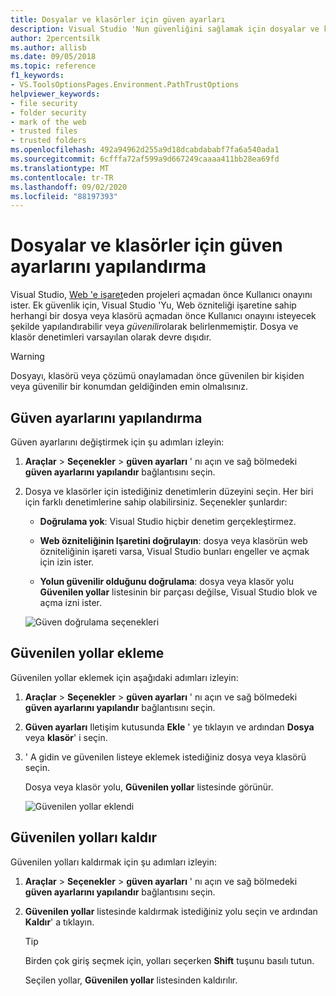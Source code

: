 ```yaml
---
title: Dosyalar ve klasörler için güven ayarları
description: Visual Studio 'Nun güvenliğini sağlamak için dosyalar ve klasörler için güven ayarlarını değiştirme hakkında bilgi edinin.
author: 2percentsilk
ms.author: allisb
ms.date: 09/05/2018
ms.topic: reference
f1_keywords:
- VS.ToolsOptionsPages.Environment.PathTrustOptions
helpviewer_keywords:
- file security
- folder security
- mark of the web
- trusted files
- trusted folders
ms.openlocfilehash: 492a94962d255a9d18dcabdababf7fa6a540ada1
ms.sourcegitcommit: 6cfffa72af599a9d667249caaaa411bb28ea69fd
ms.translationtype: MT
ms.contentlocale: tr-TR
ms.lasthandoff: 09/02/2020
ms.locfileid: "88197393"
---
```

# <a name="configure-trust-settings-for-files-and-folders"></a>Dosyalar ve klasörler için güven ayarlarını yapılandırma

Visual Studio, [Web 'e işaret](/previous-versions/windows/internet-explorer/ie-developer/compatibility/ms537628(v=vs.85))eden projeleri açmadan önce Kullanıcı onayını ister. Ek güvenlik için, Visual Studio 'Yu, Web özniteliği işaretine sahip herhangi bir dosya veya klasörü açmadan önce Kullanıcı onayını isteyecek şekilde yapılandırabilir veya *güvenilir*olarak belirlenmemiştir. Dosya ve klasör denetimleri varsayılan olarak devre dışıdır.

> [!WARNING]
> Dosyayı, klasörü veya çözümü onaylamadan önce güvenilen bir kişiden veya güvenilir bir konumdan geldiğinden emin olmalısınız.

## <a name="configure-trust-settings"></a>Güven ayarlarını yapılandırma

Güven ayarlarını değiştirmek için şu adımları izleyin:

1. **Araçlar**  >  **Seçenekler**  >  **güven ayarları** ' nı açın ve sağ bölmedeki **güven ayarlarını yapılandır** bağlantısını seçin.

2. Dosya ve klasörler için istediğiniz denetimlerin düzeyini seçin. Her biri için farklı denetimlerine sahip olabilirsiniz. Seçenekler şunlardır:

   * **Doğrulama yok**: Visual Studio hiçbir denetim gerçekleştirmez.

   * **Web özniteliğinin Işaretini doğrulayın**: dosya veya klasörün web özniteliğinin işareti varsa, Visual Studio bunları engeller ve açmak için izin ister.

   * **Yolun güvenilir olduğunu doğrulama**: dosya veya klasör yolu **Güvenilen yollar** listesinin bir parçası değilse, Visual Studio blok ve açma izni ister.

   ![Güven doğrulama seçenekleri](media/trust-settings.png)

## <a name="add-trusted-paths"></a>Güvenilen yollar ekleme

Güvenilen yollar eklemek için aşağıdaki adımları izleyin:

1. **Araçlar**  >  **Seçenekler**  >  **güven ayarları** ' nı açın ve sağ bölmedeki **güven ayarlarını yapılandır** bağlantısını seçin.

2. **Güven ayarları** Iletişim kutusunda **Ekle** ' ye tıklayın ve ardından **Dosya** veya **klasör**' i seçin.

3. ' A gidin ve güvenilen listeye eklemek istediğiniz dosya veya klasörü seçin.

   Dosya veya klasör yolu, **Güvenilen yollar** listesinde görünür.

   ![Güvenilen yollar eklendi](media/trusted-paths.png)

## <a name="remove-trusted-paths"></a>Güvenilen yolları kaldır

Güvenilen yolları kaldırmak için şu adımları izleyin:

1. **Araçlar**  >  **Seçenekler**  >  **güven ayarları** ' nı açın ve sağ bölmedeki **güven ayarlarını yapılandır** bağlantısını seçin.

2. **Güvenilen yollar** listesinde kaldırmak istediğiniz yolu seçin ve ardından **Kaldır**' a tıklayın.

   > [!TIP]
   > Birden çok giriş seçmek için, yolları seçerken **Shift** tuşunu basılı tutun.

   Seçilen yollar, **Güvenilen yollar** listesinden kaldırılır.
